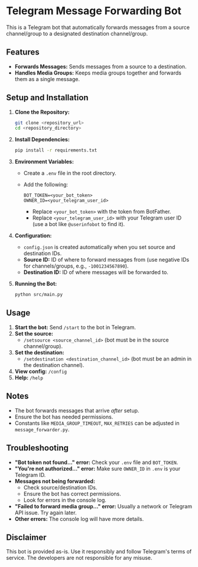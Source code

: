 # Telegram Message Forwarding Bot

This is a Telegram bot that automatically forwards messages from a source channel/group to a designated destination channel/group.

## Features

-   **Forwards Messages:** Sends messages from a source to a destination.
-   **Handles Media Groups:** Keeps media groups together and forwards them as a single message.


## Setup and Installation

1. **Clone the Repository:**

    ```bash
    git clone <repository_url>
    cd <repository_directory>
    ```

2. **Install Dependencies:**

    ```bash
    pip install -r requirements.txt
    ```

3. **Environment Variables:**
    -   Create a `.env` file in the root directory.
    -   Add the following:

        ```
        BOT_TOKEN=<your_bot_token>
        OWNER_ID=<your_telegram_user_id>
        ```

        -   Replace `<your_bot_token>` with the token from BotFather.
        -   Replace `<your_telegram_user_id>` with your Telegram user ID (use a bot like `@userinfobot` to find it).

4. **Configuration:**
    -   `config.json` is created automatically when you set source and destination IDs.
    -   **Source ID:** ID of where to forward messages from (use negative IDs for channels/groups, e.g., `-1001234567890`).
    -   **Destination ID:** ID of where messages will be forwarded to.

5. **Running the Bot:**

    ```bash
    python src/main.py
    ```

## Usage

1. **Start the bot:** Send `/start` to the bot in Telegram.
2. **Set the source:**
    -   `/setsource <source_channel_id>` (bot must be in the source channel/group).
3. **Set the destination:**
    -   `/setdestination <destination_channel_id>` (bot must be an admin in the destination channel).
4. **View config:** `/config`
5. **Help:** `/help`

## Notes

-   The bot forwards messages that arrive *after* setup.
-   Ensure the bot has needed permissions.
-   Constants like `MEDIA_GROUP_TIMEOUT`, `MAX_RETRIES` can be adjusted in `message_forwarder.py`.

## Troubleshooting

-   **"Bot token not found..." error:** Check your `.env` file and `BOT_TOKEN`.
-   **"You're not authorized..." error:** Make sure `OWNER_ID` in `.env` is your Telegram ID.
-   **Messages not being forwarded:**
    -   Check source/destination IDs.
    -   Ensure the bot has correct permissions.
    -   Look for errors in the console log.
-   **"Failed to forward media group..." error:** Usually a network or Telegram API issue. Try again later.
-   **Other errors:** The console log will have more details.

## Disclaimer

This bot is provided as-is. Use it responsibly and follow Telegram's terms of service. The developers are not responsible for any misuse.